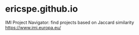 # ericspe.github.io

IMI Project Navigator: find projects based on Jaccard similarity
https://www.imi.europa.eu/
